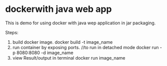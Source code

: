 # dockerwith java web app 
This is demo for using docker with java wep application in jar packaging.



Steps: 
 
1. build docker image. 
	docker build -t image_name
2. run container by exposing ports. //to run in detached mode
        docker run -p 8080:8080 -d  image_name
3. view Result/output in terminal
        docker run image_name
